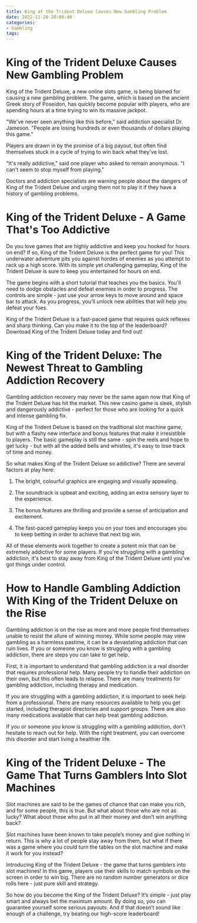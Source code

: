 ```yaml
---
title: King of the Trident Deluxe Causes New Gambling Problem
date: 2022-11-20 20:00:40
categories:
- Gambling
tags:
---
```



#  King of the Trident Deluxe Causes New Gambling Problem

King of the Trident Deluxe, a new online slots game, is being blamed for causing a new gambling problem. The game, which is based on the ancient Greek story of Poseidon, has quickly become popular with players, who are spending hours at a time trying to win its massive jackpot.

"We've never seen anything like this before," said addiction specialist Dr. Jameson. "People are losing hundreds or even thousands of dollars playing this game."

Players are drawn in by the promise of a big payout, but often find themselves stuck in a cycle of trying to win back what they've lost.

"It's really addictive," said one player who asked to remain anonymous. "I can't seem to stop myself from playing."

Doctors and addiction specialists are warning people about the dangers of King of the Trident Deluxe and urging them not to play it if they have a history of gambling problems.

#  King of the Trident Deluxe - A Game That's Too Addictive

Do you love games that are highly addictive and keep you hooked for hours on end? If so, King of the Trident Deluxe is the perfect game for you! This underwater adventure pits you against hordes of enemies as you attempt to rack up a high score. With its simple yet challenging gameplay, King of the Trident Deluxe is sure to keep you entertained for hours on end.

The game begins with a short tutorial that teaches you the basics. You'll need to dodge obstacles and defeat enemies in order to progress. The controls are simple - just use your arrow keys to move around and space bar to attack. As you progress, you'll unlock new abilities that will help you defeat your foes.

King of the Trident Deluxe is a fast-paced game that requires quick reflexes and sharp thinking. Can you make it to the top of the leaderboard? Download King of the Trident Deluxe today and find out!

#  King of the Trident Deluxe: The Newest Threat to Gambling Addiction Recovery

Gambling addiction recovery may never be the same again now that King of the Trident Deluxe has hit the market. This new casino game is sleek, stylish and dangerously addictive - perfect for those who are looking for a quick and intense gambling fix.

King of the Trident Deluxe is based on the traditional slot machine game, but with a flashy new interface and bonus features that make it irresistible to players. The basic gameplay is still the same - spin the reels and hope to get lucky - but with all the added bells and whistles, it's easy to lose track of time and money.

So what makes King of the Trident Deluxe so addictive? There are several factors at play here:

1) The bright, colourful graphics are engaging and visually appealing.

2) The soundtrack is upbeat and exciting, adding an extra sensory layer to the experience.

3) The bonus features are thrilling and provide a sense of anticipation and excitement.

4) The fast-paced gameplay keeps you on your toes and encourages you to keep betting in order to achieve that next big win.

All of these elements work together to create a potent mix that can be extremely addictive for some players. If you're struggling with a gambling addiction, it's best to stay away from King of the Trident Deluxe until you've got things under control.

#  How to Handle Gambling Addiction With King of the Trident Deluxe on the Rise

Gambling addiction is on the rise as more and more people find themselves unable to resist the allure of winning money. While some people may view gambling as a harmless pastime, it can be a devastating addiction that can ruin lives. If you or someone you know is struggling with a gambling addiction, there are steps you can take to get help.

First, it is important to understand that gambling addiction is a real disorder that requires professional help. Many people try to handle their addiction on their own, but this often leads to relapse. There are many treatments for gambling addiction, including therapy and medication.

If you are struggling with a gambling addiction, it is important to seek help from a professional. There are many resources available to help you get started, including therapist directories and support groups. There are also many medications available that can help treat gambling addiction.

If you or someone you know is struggling with a gambling addiction, don't hesitate to reach out for help. With the right treatment, you can overcome this disorder and start living a healthier life.

#  King of the Trident Deluxe - The Game That Turns Gamblers Into Slot Machines

Slot machines are said to be the games of chance that can make you rich, and for some people, this is true. But what about those who are not as lucky? What about those who put in all their money and don’t win anything back?

Slot machines have been known to take people’s money and give nothing in return. This is why a lot of people stay away from them, but what if there was a game where you could turn the tables on the slot machine and make it work for you instead?

Introducing King of the Trident Deluxe - the game that turns gamblers into slot machines! In this game, players use their skills to match symbols on the screen in order to win big. There are no random number generators or dice rolls here - just pure skill and strategy.

So how do you become the King of the Trident Deluxe? It’s simple - just play smart and always bet the maximum amount. By doing so, you can guarantee yourself some serious payouts. And if that doesn’t sound like enough of a challenge, try beating our high-score leaderboard!